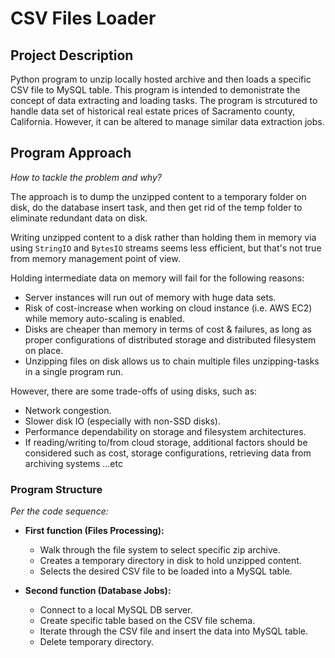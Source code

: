 # CSV Files Loader

## Project Description

Python program to unzip locally hosted archive and then loads a specific CSV file to MySQL table. This program is intended to demonistrate the concept of data extracting and loading tasks. The program is strcutured to handle data set of historical real estate prices of Sacramento county, California. However, it can be altered to manage similar data extraction jobs.

## Program Approach

_How to tackle the problem and why?_

The approach is to dump the unzipped content to a temporary folder on disk, do the database insert task, and then get rid of the temp folder to eliminate redundant data on disk.

Writing unzipped content to a disk rather than holding them in memory via using `StringIO` and `BytesIO` streams seems less efficient, but that's not true from memory management point of view.

Holding intermediate data on memory will fail for the following reasons:

- Server instances will run out of memory with huge data sets.
- Risk of cost-increase when working on cloud instance (i.e. AWS EC2) while memory auto-scaling is enabled.
- Disks are cheaper than memory in terms of cost & failures, as long as proper configurations of distributed storage and distributed filesystem on place.
- Unzipping files on disk allows us to chain multiple files unzipping-tasks in a single program run.

However, there are some trade-offs of using disks, such as:

- Network congestion.
- Slower disk IO (especially with non-SSD disks).
- Performance dependability on storage and filesystem architectures.
- If reading/writing to/from cloud storage, additional factors should be considered such as cost, storage configurations, retrieving data from archiving systems ...etc

### Program Structure

_Per the code sequence:_

- **First function (Files Processing):**

  - Walk through the file system to select specific zip archive.
  - Creates a temporary directory in disk to hold unzipped content.
  - Selects the desired CSV file to be loaded into a MySQL table.

- **Second function (Database Jobs):**
  - Connect to a local MySQL DB server.
  - Create specific table based on the CSV file schema.
  - Iterate through the CSV file and insert the data into MySQL table.
  - Delete temporary directory.
